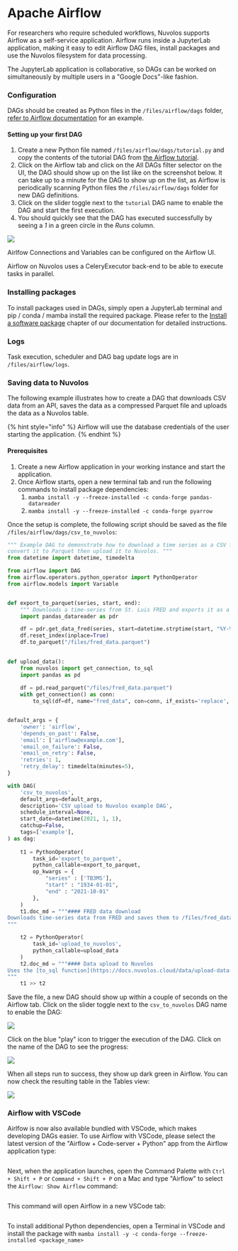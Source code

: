 # Apache Airflow

For researchers who require scheduled workflows, Nuvolos supports Airflow as a self-service application. Airflow runs inside a JupyterLab application, making it easy to edit Airflow DAG files, install packages and use the Nuvolos filesystem for data processing.

The JupyterLab application is collaborative, so DAGs can be worked on simultaneously by multiple users in a "Google Docs"-like fashion.

### Configuration

DAGs should be created as Python files in the `/files/airflow/dags` folder, [refer to Airflow documentation](https://airflow.apache.org/docs/apache-airflow/stable/tutorial.html) for an example.

#### Setting up your first DAG

1. Create a new Python file named `/files/airflow/dags/tutorial.py` and copy the contents of the tutorial DAG from [the Airflow tutorial](https://airflow.apache.org/docs/apache-airflow/stable/tutorial.html#example-pipeline-definition).
2. Click on the Airflow tab and click on the All DAGs filter selector on the UI, the DAG should show up on the list like on the screenshot below. It can take up to a minute for the DAG to show up on the list, as Airflow is periodically scanning Python files the `/files/airflow/dags` folder for new DAG definitions.
3. Click on the slider toggle next to the `tutorial` DAG name to enable the DAG and start the first execution.
4. You should quickly see that the DAG has executed successfully by seeing a _1_ in a green circle in the _Runs_ column.

![](<../../.gitbook/assets/Screenshot 2021-11-02 at 10.31.07.png>)

Airlfow Connections and Variables can be configured on the Airflow UI.

Airflow on Nuvolos uses a CeleryExecutor back-end to be able to execute tasks in parallel.

### Installing packages

To install packages used in DAGs, simply open a JupyterLab terminal and pip / conda / mamba install the required package. Please refer to the [Install a software package](../../features/applications/install-a-software-package.md) chapter of our documentation for detailed instructions.

### Logs

Task execution, scheduler and DAG bag update logs are in `/files/airflow/logs`.

### Saving data to Nuvolos

The following example illustrates how to create a DAG that downloads CSV data from an API, saves the data as a compressed Parquet file and uploads the data as a Nuvolos table.

{% hint style="info" %}
Airflow will use the database credentials of the user starting the application.
{% endhint %}

#### Prerequisites

1. Create a new Airflow application in your working instance and start the application.
2. Once Airflow starts, open a new terminal tab and run the following commands to install package dependencies:
   1. `mamba install -y --freeze-installed -c conda-forge pandas-datareader`
   2. `mamba install -y --freeze-installed -c conda-forge pyarrow`

Once the setup is complete, the following script should be saved as the file `/files/airflow/dags/csv_to_nuvolos`:

```python
""" Example DAG to demonstrate how to download a time series as a CSV file, 
convert it to Parquet then upload it to Nuvolos. """
from datetime import datetime, timedelta

from airflow import DAG
from airflow.operators.python_operator import PythonOperator
from airflow.models import Variable


def export_to_parquet(series, start, end):
    """ Downloads a time-series from St. Luis FRED and exports it as a Parquet file. """
    import pandas_datareader as pdr

    df = pdr.get_data_fred(series, start=datetime.strptime(start, "%Y-%m-%d"), end=datetime.strptime(end, "%Y-%m-%d"))
    df.reset_index(inplace=True)
    df.to_parquet("/files/fred_data.parquet")
    

def upload_data():
    from nuvolos import get_connection, to_sql
    import pandas as pd
    
    df = pd.read_parquet("/files/fred_data.parquet")
    with get_connection() as conn:
        to_sql(df=df, name="fred_data", con=conn, if_exists='replace', index=False)


default_args = {
    'owner': 'airflow',
    'depends_on_past': False,
    'email': ['airflow@example.com'],
    'email_on_failure': False,
    'email_on_retry': False,
    'retries': 1,
    'retry_delay': timedelta(minutes=5),
}

with DAG(
    'csv_to_nuvolos',
    default_args=default_args,
    description='CSV upload to Nuvolos example DAG',
    schedule_interval=None,
    start_date=datetime(2021, 1, 1),
    catchup=False,
    tags=['example'],
) as dag:
    
    t1 = PythonOperator(
        task_id='export_to_parquet',
        python_callable=export_to_parquet,
        op_kwargs = {
            "series" : ['TB3MS'],
            "start" : "1934-01-01",
            "end" : "2021-10-01"
        },
    )
    t1.doc_md = """#### FRED data download
Downloads time-series data from FRED and saves them to /files/fred_data.parquet.
"""

    t2 = PythonOperator(
        task_id='upload_to_nuvolos',
        python_callable=upload_data
    )
    t2.doc_md = """#### Data upload to Nuvolos
Uses the [to_sql function](https://docs.nuvolos.cloud/data/upload-data-to-nuvolos#1.-python) of the Nuvolos connector to upload the data as a Nuvolos table.
"""
    t1 >> t2
```

Save the file, a new DAG should show up within a couple of seconds on the Airflow tab. Click on the slider toggle next to the `csv_to_nuvolos` DAG name to enable the DAG:

![](<../../.gitbook/assets/Screenshot 2021-11-09 at 15.45.43.png>)

Click on the blue "play" icon to trigger the execution of the DAG. Click on the name of the DAG to see the progress:

![](<../../.gitbook/assets/Screenshot 2021-11-09 at 15.48.26.png>)

When all steps run to success, they show up dark green in Airflow. You can now check the resulting table in the Tables view:

![](<../../.gitbook/assets/Screenshot 2021-11-09 at 15.51.06.png>)

### Airflow with VSCode

Airlfow is now also available bundled with VSCode, which makes developing DAGs easier. To use Airflow with VSCode, please select the latest version of the "Airflow + Code-server + Python" app from the Airflow application type:

<figure><img src="../../.gitbook/assets/Screenshot 2022-11-03 at 13.31.14.png" alt=""><figcaption></figcaption></figure>

Next, when the application launches, open the Command Palette with `Ctrl + Shift + P` or `Command + Shift + P` on a Mac and type "Airflow" to select the `Airflow: Show Airflow` command:

<figure><img src="../../.gitbook/assets/Screenshot 2022-11-03 at 14.06.26.png" alt=""><figcaption></figcaption></figure>

This command will open Airflow in a new VSCode tab:

<figure><img src="../../.gitbook/assets/Screenshot 2022-11-03 at 14.33.51.png" alt=""><figcaption></figcaption></figure>

To install additional Python dependencies, open a Terminal in VSCode and install the package with `mamba install -y -c conda-forge --freeze-installed <package_name>`
